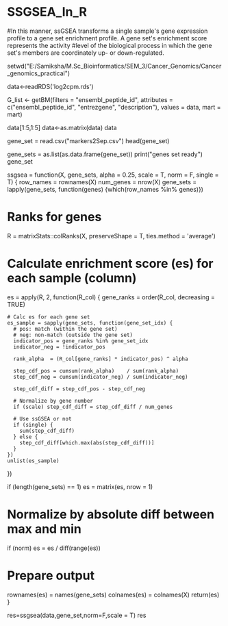 # SSGSEA_In_R


#In this manner, ssGSEA transforms a single sample's gene expression profile to a gene set enrichment profile. A gene set's enrichment score represents the activity        #level of the biological process in which the gene set's members are coordinately up- or down-regulated.


setwd("E:/Samiksha/M.Sc_Bioinformatics/SEM_3/Cancer_Genomics/Cancer_genomics_practical")

data<-readRDS('log2cpm.rds')

G_list <- getBM(filters = "ensembl_peptide_id", 
                attributes = c("ensembl_peptide_id", "entrezgene", "description"),
                values = data, mart = mart)
                
data[1:5,1:5]
data<-as.matrix(data)
data

gene_set = read.csv("markers2Sep.csv")
head(gene_set)

gene_sets = as.list(as.data.frame(gene_set))
print("genes set ready")
gene_set


ssgsea = function(X, gene_sets, alpha = 0.25, scale = T, norm = F, single = T) {
  row_names = rownames(X)
  num_genes = nrow(X)
  gene_sets = lapply(gene_sets, function(genes) {which(row_names %in% genes)})
  
  # Ranks for genes
  R = matrixStats::colRanks(X, preserveShape = T, ties.method = 'average')
  
  # Calculate enrichment score (es) for each sample (column)
  es = apply(R, 2, function(R_col) {
    gene_ranks = order(R_col, decreasing = TRUE)
    
    # Calc es for each gene set
    es_sample = sapply(gene_sets, function(gene_set_idx) {
      # pos: match (within the gene set)
      # neg: non-match (outside the gene set)
      indicator_pos = gene_ranks %in% gene_set_idx
      indicator_neg = !indicator_pos
      
      rank_alpha  = (R_col[gene_ranks] * indicator_pos) ^ alpha
      
      step_cdf_pos = cumsum(rank_alpha)    / sum(rank_alpha)
      step_cdf_neg = cumsum(indicator_neg) / sum(indicator_neg)
      
      step_cdf_diff = step_cdf_pos - step_cdf_neg
      
      # Normalize by gene number
      if (scale) step_cdf_diff = step_cdf_diff / num_genes
      
      # Use ssGSEA or not
      if (single) {
        sum(step_cdf_diff)
      } else {
        step_cdf_diff[which.max(abs(step_cdf_diff))]
      }
    })
    unlist(es_sample)
  })
  
  if (length(gene_sets) == 1) es = matrix(es, nrow = 1)
  
  # Normalize by absolute diff between max and min
  if (norm) es = es / diff(range(es))
  
  # Prepare output
  rownames(es) = names(gene_sets)
  colnames(es) = colnames(X)
  return(es)
}

res=ssgsea(data,gene_set,norm=F,scale = T)
res
